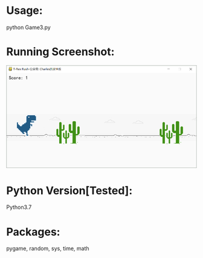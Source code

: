 
# Usage:
python Game3.py
# Running Screenshot:
![img](Screenshot.png)
# Python Version[Tested]:
Python3.7
# Packages:
pygame, random, sys, time, math